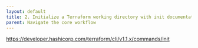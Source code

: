```yaml
---
layout: default
title: 2. Initialize a Terraform working directory with init documentation
parent: Navigate the core workflow
---
```


https://developer.hashicorp.com/terraform/cli/v1.1.x/commands/init